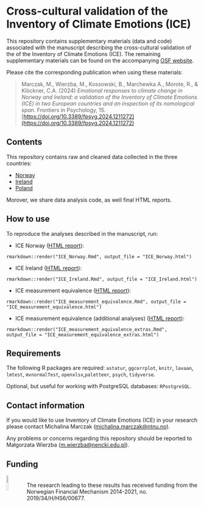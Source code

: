 # Cross-cultural validation of the Inventory of Climate Emotions (ICE)

This repository contains supplementary materials (data and code) associated with the manuscript describing the cross-cultural validation of the of the Inventory of Climate Emotions (ICE). The remaining supplementary materials can be found on the accompanying [OSF website](https://osf.io/r8g6h/).

Please cite the corresponding publication when using these materials:

> Marczak, M., Wierzba, M., Kossowski, B., Marchewka A., Morote, R., & Klöckner, C.A. (2024) *Emotional responses to climate change in Norway and Ireland: a validation of the Inventory of Climate Emotions (ICE) in two European countries and an inspection of its nomological span*. Frontiers in Psychology, 15. [https://doi.org/10.3389/fpsyg.2024.1211272](https://doi.org/10.3389/fpsyg.2024.1211272)

## Contents

This repository contains raw and cleaned data collected in the three countries:
* [Norway](https://github.com/nencki-lobi/ICE-cultural-validation/raw/main/NO)
* [Ireland](https://github.com/nencki-lobi/ICE-cultural-validation/raw/main/EN)
* [Poland](https://github.com/nencki-lobi/ICE-cultural-validation/raw/main/PL)

Morover, we share data analysis code, as well final HTML reports.

## How to use

To reproduce the analyses described in the manuscript, run:

* ICE Norway ([HTML report](https://github.com/nencki-lobi/ICE-cultural-validation/blob/main/ICE_Norway.html)):

```
rmarkdown::render("ICE_Norway.Rmd", output_file = "ICE_Norway.html")
```

* ICE Ireland ([HTML report](https://github.com/nencki-lobi/ICE-cultural-validation/blob/main/ICE_Ireland.html)):

```
rmarkdown::render("ICE_Ireland.Rmd", output_file = "ICE_Ireland.html")
```

* ICE measurement equivalence ([HTML report](https://github.com/nencki-lobi/ICE-cultural-validation/blob/main/ICE_measurement_equivalence.html)):

```
rmarkdown::render("ICE_measurement_equivalence.Rmd", output_file = "ICE_measurement_equivalence.html")
```

* ICE measurement equivalence (additional analyses) ([HTML report](https://github.com/nencki-lobi/ICE-cultural-validation/blob/main/ICE_measurement_equivalence_extras.html)):

```
rmarkdown::render("ICE_measurement_equivalence_extras.Rmd", output_file = "ICE_measurement_equivalence_extras.html")
```

## Requirements

The following R packages are required: `astatur`, `ggcorrplot`, `knitr`, `lavaan`, `lmtest`, `mvnormalTest`, `openxlsx`,`paletteer`, `psych`, `tidyverse`.

Optional, but useful for working with PostgreSQL databases: `RPostgreSQL`.

## Contact information

If you would like to use Inventory of Climate Emotions (ICE) in your research please contact Michalina Marczak (michalina.marczak@ntnu.no).

Any problems or concerns regarding this repository should be reported to Małgorzata Wierzba (m.wierzba@nencki.edu.pl).

## Funding

<img align="left" src="https://www.norwaygrants.si/wp-content/uploads/2021/12/Norway_grants@4x-913x1024.png" width=10% height=10%> 
<br>The research leading to these results has received funding from the Norwegian Financial Mechanism 2014-2021, no. 2019/34/H/HS6/00677.
